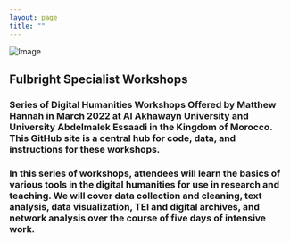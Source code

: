 ```yaml
---
layout: page
title: ""
---
```

![Image](https://upload.wikimedia.org/wikipedia/commons/a/af/Picture_of_Morocco.jpg)

## Fulbright Specialist Workshops 
### Series of Digital Humanities Workshops Offered by Matthew Hannah in March 2022 at Al Akhawayn University and University Abdelmalek Essaadi in the Kingdom of Morocco. This GitHub site is a central hub for code, data, and instructions for these workshops.

### In this series of workshops, attendees will learn the basics of various tools in the digital humanities for use in research and teaching. We will cover data collection and cleaning, text analysis, data visualization, TEI and digital archives, and network analysis over the course of five days of intensive work. 
